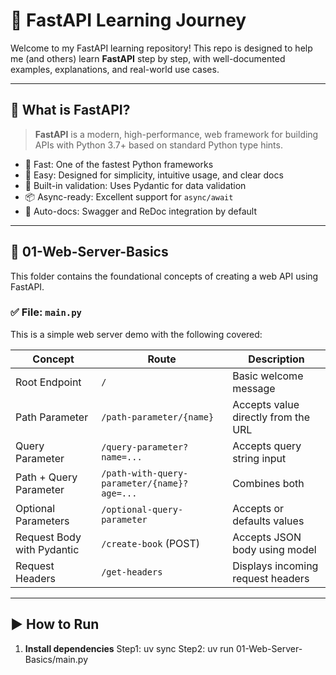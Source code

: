 # 🚀 FastAPI Learning Journey

Welcome to my FastAPI learning repository! This repo is designed to help me (and others) learn **FastAPI** step by step, with well-documented examples, explanations, and real-world use cases.

---

## 📘 What is FastAPI?

> **FastAPI** is a modern, high-performance, web framework for building APIs with Python 3.7+ based on standard Python type hints.

- 🚀 Fast: One of the fastest Python frameworks
- 🧠 Easy: Designed for simplicity, intuitive usage, and clear docs
- 🔐 Built-in validation: Uses Pydantic for data validation
- 📦 Async-ready: Excellent support for `async/await`
- 📄 Auto-docs: Swagger and ReDoc integration by default

---

## 📁 01-Web-Server-Basics

This folder contains the foundational concepts of creating a web API using FastAPI.

### ✅ File: `main.py`

This is a simple web server demo with the following covered:

| Concept | Route | Description |
|--------|-------|-------------|
| Root Endpoint | `/` | Basic welcome message |
| Path Parameter | `/path-parameter/{name}` | Accepts value directly from the URL |
| Query Parameter | `/query-parameter?name=...` | Accepts query string input |
| Path + Query Parameter | `/path-with-query-parameter/{name}?age=...` | Combines both |
| Optional Parameters | `/optional-query-parameter` | Accepts or defaults values |
| Request Body with Pydantic | `/create-book` (POST) | Accepts JSON body using model |
| Request Headers | `/get-headers` | Displays incoming request headers |

---

## ▶️ How to Run

1. **Install dependencies**
    Step1: uv sync
    Step2: uv run 01-Web-Server-Basics/main.py